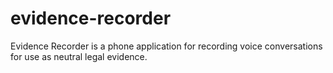 evidence-recorder
=================

Evidence Recorder is a phone application for recording voice conversations for use as neutral legal evidence.
